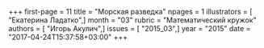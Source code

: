 +++
first-page = 11
title = "Морская разведка"
npages = 1
illustrators = [ "Екатерина Ладатко",]
month = "03"
rubric = "Математический кружок"
authors = [ "Игорь Акулич",]
issues = [ "2015_03",]
year = "2015"
date = "2017-04-24T15:37:58+03:00"
+++
